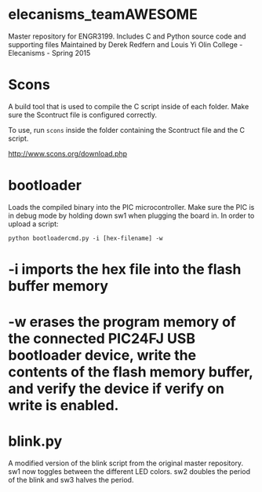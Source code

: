 elecanisms_teamAWESOME
======

Master repository for ENGR3199. Includes C and Python source code and supporting files
Maintained by Derek Redfern and Louis Yi
Olin College - Elecanisms - Spring 2015

Scons
======
A build tool that is used to compile the C script inside of each folder. Make sure the Scontruct file is configured correctly. 

To use, run `scons` inside the folder containing the Scontruct file and the C script. 

http://www.scons.org/download.php

bootloader
======
Loads the compiled binary into the PIC microcontroller. Make sure the PIC is in debug mode by holding down sw1 when plugging the board in. In order to upload a script:

`python bootloadercmd.py -i [hex-filename] -w `
# -i imports the hex file into the flash buffer memory 
# -w erases the program memory of the connected PIC24FJ USB bootloader device, write the contents of the flash memory buffer, and verify the device if verify on write is enabled. 


blink.py
======
A modified version of the blink script from the original master repository. sw1 now toggles between the different LED colors. sw2 doubles the period of the blink and sw3 halves the period. 